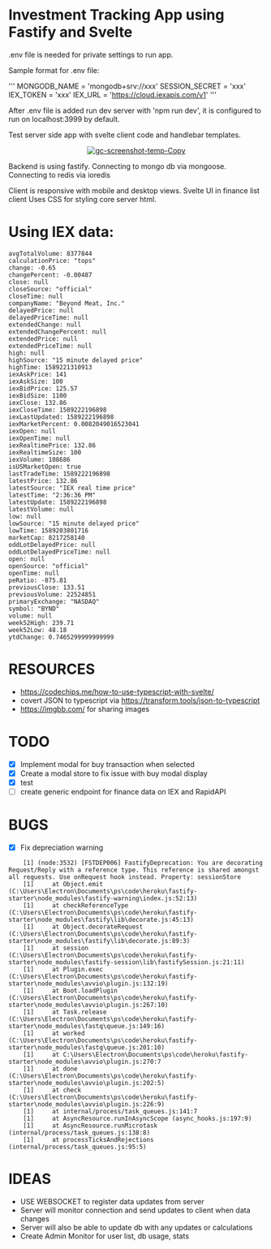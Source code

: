 # Investment Tracking App using Fastify and Svelte

.env file is needed for private settings to run app.

Sample format for .env file:

'''
MONGODB_NAME = 'mongodb+srv://xxx'
SESSION_SECRET = 'xxx'
IEX_TOKEN = 'xxx'
IEX_URL = 'https://cloud.iexapis.com/v1'
'''

After .env file is added run dev server with 'npm run dev', it is configured to run on localhost:3999 by default.

Test server side app with svelte client code and handlebar templates.

<p align='center'>
<a href="https://ibb.co/R9CFbRy"><img src="https://i.ibb.co/R9CFbRy/gc-screenshot-temp-Copy.png" alt="gc-screenshot-temp-Copy" border="0"></a>
</p>

Backend is using fastify.
Connecting to mongo db via mongoose.
Connecting to redis via ioredis

Client is responsive with mobile and desktop views.
Svelte UI in finance list client
Uses CSS for styling core server html.

# Using IEX data:

```
avgTotalVolume: 8377844
calculationPrice: "tops"
change: -0.65
changePercent: -0.00487
close: null
closeSource: "official"
closeTime: null
companyName: "Beyond Meat, Inc."
delayedPrice: null
delayedPriceTime: null
extendedChange: null
extendedChangePercent: null
extendedPrice: null
extendedPriceTime: null
high: null
highSource: "15 minute delayed price"
highTime: 1589221310913
iexAskPrice: 141
iexAskSize: 100
iexBidPrice: 125.57
iexBidSize: 1100
iexClose: 132.86
iexCloseTime: 1589222196898
iexLastUpdated: 1589222196898
iexMarketPercent: 0.0082049016523041
iexOpen: null
iexOpenTime: null
iexRealtimePrice: 132.86
iexRealtimeSize: 100
iexVolume: 108686
isUSMarketOpen: true
lastTradeTime: 1589222196898
latestPrice: 132.86
latestSource: "IEX real time price"
latestTime: "2:36:36 PM"
latestUpdate: 1589222196898
latestVolume: null
low: null
lowSource: "15 minute delayed price"
lowTime: 1589203801716
marketCap: 8217258140
oddLotDelayedPrice: null
oddLotDelayedPriceTime: null
open: null
openSource: "official"
openTime: null
peRatio: -875.81
previousClose: 133.51
previousVolume: 22524851
primaryExchange: "NASDAQ"
symbol: "BYND"
volume: null
week52High: 239.71
week52Low: 48.18
ytdChange: 0.7465299999999999
```

# RESOURCES

-   https://codechips.me/how-to-use-typescript-with-svelte/
-   covert JSON to typescript via https://transform.tools/json-to-typescript
-   https://imgbb.com/ for sharing images

# TODO

-   [x] Implement modal for buy transaction when selected
-   [x] Create a modal store to fix issue with buy modal display
-   [x] test
-   [ ] create generic endpoint for finance data on IEX and RapidAPI

# BUGS

-   [x] Fix depreciation warning

```
	[1] (node:3532) [FSTDEP006] FastifyDeprecation: You are decorating Request/Reply with a reference type. This reference is shared amongst all requests. Use onRequest hook instead. Property: sessionStore
	[1]     at Object.emit (C:\Users\Electron\Documents\ps\code\heroku\fastify-starter\node_modules\fastify-warning\index.js:52:13)
	[1]     at checkReferenceType (C:\Users\Electron\Documents\ps\code\heroku\fastify-starter\node_modules\fastify\lib\decorate.js:45:13)
	[1]     at Object.decorateRequest (C:\Users\Electron\Documents\ps\code\heroku\fastify-starter\node_modules\fastify\lib\decorate.js:89:3)
	[1]     at session (C:\Users\Electron\Documents\ps\code\heroku\fastify-starter\node_modules\fastify-session\lib\fastifySession.js:21:11)
	[1]     at Plugin.exec (C:\Users\Electron\Documents\ps\code\heroku\fastify-starter\node_modules\avvio\plugin.js:132:19)
	[1]     at Boot.loadPlugin (C:\Users\Electron\Documents\ps\code\heroku\fastify-starter\node_modules\avvio\plugin.js:267:10)
	[1]     at Task.release (C:\Users\Electron\Documents\ps\code\heroku\fastify-starter\node_modules\fastq\queue.js:149:16)
	[1]     at worked (C:\Users\Electron\Documents\ps\code\heroku\fastify-starter\node_modules\fastq\queue.js:201:10)
	[1]     at C:\Users\Electron\Documents\ps\code\heroku\fastify-starter\node_modules\avvio\plugin.js:270:7
	[1]     at done (C:\Users\Electron\Documents\ps\code\heroku\fastify-starter\node_modules\avvio\plugin.js:202:5)
	[1]     at check (C:\Users\Electron\Documents\ps\code\heroku\fastify-starter\node_modules\avvio\plugin.js:226:9)
	[1]     at internal/process/task_queues.js:141:7
	[1]     at AsyncResource.runInAsyncScope (async_hooks.js:197:9)
	[1]     at AsyncResource.runMicrotask (internal/process/task_queues.js:138:8)
	[1]     at processTicksAndRejections (internal/process/task_queues.js:95:5)
```

# IDEAS

-   USE WEBSOCKET to register data updates from server
-   Server will monitor connection and send updates to client when data changes
-   Server will also be able to update db with any updates or calculations
-   Create Admin Monitor for user list, db usage, stats
